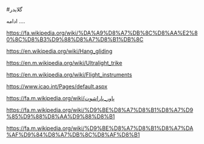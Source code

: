 #گلایدر

ادامه ....

https://fa.wikipedia.org/wiki/%DA%A9%D8%A7%DB%8C%D8%AA%E2%80%8C%D8%B3%D9%88%D8%A7%D8%B1%DB%8C


https://en.wikipedia.org/wiki/Hang_gliding



https://en.m.wikipedia.org/wiki/Ultralight_trike



https://en.m.wikipedia.org/wiki/Flight_instruments





https://www.icao.int/Pages/default.aspx





https://fa.m.wikipedia.org/wiki/پاور_پاراشوت




https://fa.m.wikipedia.org/wiki/%D9%BE%D8%A7%D8%B1%D8%A7%D9%85%D9%88%D8%AA%D9%88%D8%B1


https://fa.m.wikipedia.org/wiki/%D9%BE%D8%A7%D8%B1%D8%A7%DA%AF%D9%84%D8%A7%DB%8C%D8%AF%D8%B1
